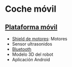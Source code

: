 # Coche móvil

## [Plataforma móvil](./robot.md)
* [Shield de motores](./MotorDC.md): Motores
* Sensor ultrasonidos
* [Bluetooth](Bluetooth.md)
* Modelo 3D del robot
* Aplicación Android
